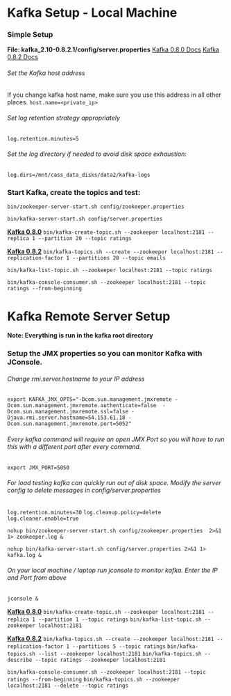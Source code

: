 Kafka Setup - Local Machine
==============================
### Simple Setup 

**File: kafka_2.10-0.8.2.1/config/server.properties**
[Kafka 0.8.0 Docs](http://kafka.apache.org/08/documentation.html)
[Kafka 0.8.2 Docs](http://kafka.apache.org/082/documentation.html)

###### Set the Kafka host address
If you change kafka host name, make sure you use this address in all other places.
`host.name=<private_ip>`

###### Set log retention strategy appropriately
`log.retention.minutes=5`
 
###### Set the log directory if needed to avoid disk space exhaustion:
`log.dirs=/mnt/cass_data_disks/data2/kafka-logs`

### Start Kafka, create the topics and test:

`bin/zookeeper-server-start.sh config/zookeeper.properties`

`bin/kafka-server-start.sh config/server.properties`

**[Kafka 0.8.0](http://kafka.apache.org/08/documentation.html)**
`bin/kafka-create-topic.sh --zookeeper localhost:2181 --replica 1 --partition 20 --topic ratings`

**[Kafka 0.8.2](http://kafka.apache.org/082/documentation.html)**
`bin/kafka-topics.sh --create --zookeeper localhost:2181 --replication-factor 1 --partitions 20 --topic emails`

`bin/kafka-list-topic.sh --zookeeper localhost:2181 --topic ratings`

`bin/kafka-console-consumer.sh --zookeeper localhost:2181 --topic ratings --from-beginning`

Kafka Remote Server Setup
===================================

**Note: Everything is run in the kafka root directory**

### Setup the JMX properties so you can monitor Kafka with JConsole.  

###### Change rmi.server.hostname to your IP address
`export KAFKA_JMX_OPTS="-Dcom.sun.management.jmxremote -Dcom.sun.management.jmxremote.authenticate=false  -Dcom.sun.management.jmxremote.ssl=false -Djava.rmi.server.hostname=54.153.61.18 -Dcom.sun.management.jmxremote.port=5052"`

###### Every kafka command will require an open JMX Port so you will have to run this with a different port after every command.
`export JMX_PORT=5050`

###### For load testing kafka can quickly run out of disk space.  Modify the server config to delete messages in config/server.properties
`log.retention.minutes=30`
`log.cleanup.policy=delete`
`log.cleaner.enable=true`

`nohup bin/zookeeper-server-start.sh config/zookeeper.properties  2>&1 1> zookeeper.log &`
 
`nohup bin/kafka-server-start.sh config/server.properties 2>&1 1> kafka.log &`

###### On your local machine / laptop run jconsole to monitor kafka.  Enter the IP and Port from above
`jconsole &`

**[Kafka 0.8.0](http://kafka.apache.org/08/documentation.html)**
`bin/kafka-create-topic.sh --zookeeper localhost:2181 --replica 1 --partition 1 --topic ratings`
`bin/kafka-list-topic.sh --zookeeper localhost:2181`

**[Kafka 0.8.2](http://kafka.apache.org/082/documentation.html)**
`bin/kafka-topics.sh --create --zookeeper localhost:2181 --replication-factor 1 --partitions 5 --topic ratings`
`bin/kafka-topics.sh --list --zookeeper localhost:2181`
`bin/kafka-topics.sh --describe --topic ratings --zookeeper localhost:2181`

`bin/kafka-console-consumer.sh --zookeeper localhost:2181 --topic ratings --from-beginning`
`bin/kafka-topics.sh --zookeeper localhost:2181 --delete --topic ratings`
